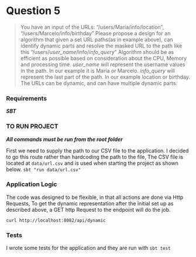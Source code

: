 
# Question 5

>You have an input of the URLs: “/users/Maria/info/location”, “/users/Marcelo/info/birthday” Please propose a design for an algorithm that given a set URL paths(as in example above), can identify dynamic parts and resolve the masked URL to the path like this “/users/*user_name*/info/*info_query*” Algorithm should be as efficient as possible based on consideration about the CPU, Memory and processing time. *user_name* will represent the username values in the path. In our example it is Maria or Marcelo. *info_query* will represent the last part of the path. In our example location or birthday. The URLs can be dynamic, and can have multiple dynamic parts.

### Requirements
***SBT***

### TO RUN PROJECT
***All commands must be run from the root folder***

First we need to supply the path to our CSV file to the application. I decided to go this route rather than hardcoding the path to the file, The CSV file is located at ```data/url.csv``` and  is used when starting the project as shown below.
```sbt "run data/url.csv"```

### Application Logic

The code was designed to be flexible, in that all actions are done via Http Requests, To get the dynamic representation after the initial set up as described above, a GET http Request to the endpoint will do the job.

```curl http://localhost:8082/api/dynamic```

### Tests
I wrote some tests for the application and they are run with
```sbt test```

